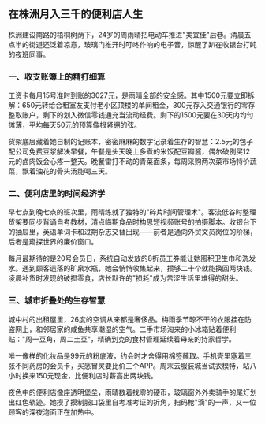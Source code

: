 ## 在株洲月入三千的便利店人生
 
 株洲建设南路的梧桐树荫下，24岁的周雨晴把电动车推进"美宜佳"后巷。清晨五点半的街道还泛着凉意，玻璃门推开时叮咚作响的电子音，惊醒了趴在收银台打盹的夜班同事。
 
### 一、收支账簿上的精打细算
工资卡每月15号准时到账的3027元，是雨晴全部的安全感。其中1500元要立即拆解：650元转给合租室友支付老小区顶楼的单间租金，300元存入交通银行的零存整取账户，剩下的划入微信零钱通充当流动经费。剩下的1500元要在30天内均匀摊薄，平均每天50元的预算像根紧绷的弦。
 
货架底层藏着她自制的记账本，密密麻麻的数字记录着生存的智慧：2.5元的包子配公司免费豆浆解决早餐，午餐是头天晚上多煮的米饭配豆瓣酱，偶尔破例买12元的卤肉饭会心疼一整天。晚餐雷打不动的青菜面条，每周采购两次菜市场特价蔬菜，飘着油花的骨头汤能喝三天。
 
### 二、便利店里的时间经济学
早七点到晚七点的班次里，雨晴练就了独特的"碎片时间管理术"。客流低谷时整理货架要同步背诵自考教材，清点临期食品时构思短视频账号的拍摄脚本。收银台下的抽屉里，英语单词卡和过期杂志交替出现——前者是通向外贸文员岗位的阶梯，后者是窥探世界的廉价窗口。
 
每月最期待的是20号会员日，系统自动发放的8折员工券能让她囤积卫生巾和洗发水。遇到顾客遗落的矿泉水瓶，她会悄悄收集起来，攒够二十个就能换回两块钱。凌晨补货时发现的破损零食，店长默许的"损耗"成为苦涩生活里难得的甜头。
 
### 三、城市折叠处的生存智慧
城中村的出租屋里，26度的空调从来都是奢侈品。梅雨季节晾不干的衣服挂在防盗网上，和邻居家的咸鱼共享潮湿的空气。二手市场淘来的小冰箱贴着便利贴："周一豆角，周二土豆"，精确到克的食材管理延续着母亲的持家哲学。
 
唯一像样的化妆品是99元的粉底液，约会时才舍得用棉签蘸取。手机壳里塞着三张不同药房的会员卡，买感冒灵要比价三个APP。周末去服装城当试衣模特，站八小时换来150元现金，比便利店时薪高出两块钱。
 
夜色中的便利店像座透明堡垒，雨晴数着找零的硬币，玻璃窗外外卖骑手的尾灯划出红色轨迹。她摸了摸制服口袋里自考准考证的折角，扫码枪"滴"的一声，又一位顾客的深夜泡面正在加热中。
